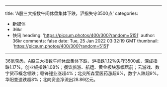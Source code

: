 
---
title: 'A股三大指数午间休盘集体下跌，沪指失守3500点'
categories: 
 - 新媒体
 - 36kr
 - 快讯
headimg: 'https://picsum.photos/400/300?random=5151'
author: 36kr
comments: false
date: Tue, 25 Jan 2022 03:32:19 GMT
thumbnail: 'https://picsum.photos/400/300?random=5151'
---

<div>   
36氪获悉，A股三大指数午间休盘集体下跌，沪指跌1.12%失守3500点，深成指跌1.17%，创业板指跌1.08%；餐饮旅游、航运、黄金板块涨幅居前；云游戏、数字货币概念领跌；赣锋锂业涨超4%；北交所森萱医药涨超6%，数字人跌超9%，华阳变速跌超8%；北向资金净流出28.86亿元。  
</div>
            